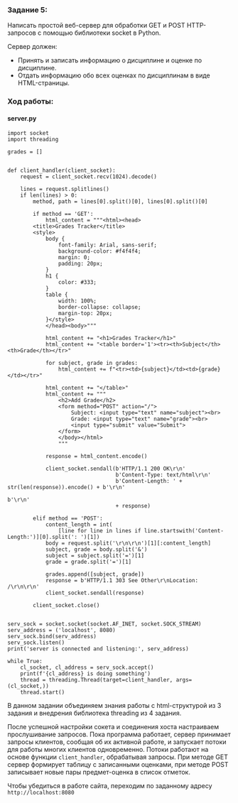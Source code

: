 ### Задание 5:

Написать простой веб-сервер для обработки GET и POST HTTP-запросов с помощью библиотеки socket в Python.

Сервер должен:
- Принять и записать информацию о дисциплине и оценке по дисциплине.
- Отдать информацию обо всех оценках по дисциплинам в виде HTML-страницы.

### Ход работы:

#### server.py

```
import socket
import threading

grades = []


def client_handler(client_socket):
    request = client_socket.recv(1024).decode()

    lines = request.splitlines()
    if len(lines) > 0:
        method, path = lines[0].split()[0], lines[0].split()[0]

        if method == 'GET':
            html_content = """<html><head>
        <title>Grades Tracker</title>
        <style>
            body {
                font-family: Arial, sans-serif;
                background-color: #f4f4f4;
                margin: 0;
                padding: 20px;
            }
            h1 {
                color: #333;
            }
            table {
                width: 100%;
                border-collapse: collapse;
                margin-top: 20px;
            }</style>
            </head><body>"""

            html_content += "<h1>Grades Tracker</h1>"
            html_content += "<table border='1'><tr><th>Subject</th><th>Grade</th></tr>"

            for subject, grade in grades:
                html_content += f"<tr><td>{subject}</td><td>{grade}</td></tr>"

            html_content += "</table>"
            html_content += """
                <h2>Add Grade</h2>
                <form method="POST" action="/">
                    Subject: <input type="text" name="subject"><br>
                    Grade: <input type="text" name="grade"><br>
                    <input type="submit" value="Submit">
                </form>
                </body></html>
                """

            response = html_content.encode()

            client_socket.sendall(b'HTTP/1.1 200 OK\r\n'
                                  b'Content-Type: text/html\r\n'
                                  b'Content-Length: ' + str(len(response)).encode() + b'\r\n'
                                                                                      b'\r\n'
                                  + response)

        elif method == 'POST':
            content_length = int(
                [line for line in lines if line.startswith('Content-Length:')][0].split(': ')[1])
            body = request.split('\r\n\r\n')[1][:content_length]
            subject, grade = body.split('&')
            subject = subject.split('=')[1]
            grade = grade.split('=')[1]

            grades.append([subject, grade])
            response = b'HTTP/1.1 303 See Other\r\nLocation: /\r\n\r\n'
            client_socket.sendall(response)

        client_socket.close()


serv_sock = socket.socket(socket.AF_INET, socket.SOCK_STREAM)
serv_address = ('localhost', 8080)
serv_sock.bind(serv_address)
serv_sock.listen()
print('server is connected and listening:', serv_address)

while True:
    cl_socket, cl_address = serv_sock.accept()
    print(f'{cl_address} is doing something')
    thread = threading.Thread(target=client_handler, args=(cl_socket,))
    thread.start()
```

В данном задании объединяем знания работы с html-структурой из 3 задания и внедрения библиотека 
threading из 4 задания.

После успешной настройки сокета и соединения хоста настраиваем прослушивание запросов. Пока 
программа работает, сервер принимает запросы клиентов, сообщая об их активной работе, и 
запускает потоки для работы многих клиентов одновременно. Потоки работают на основе функции 
`client_handler`, обрабатывая запросы. При методе GET сервер формирует таблицу с записанными 
оценками, при методе POST записывает новые пары предмет-оценка в список отметок.

Чтобы убедиться в работе сайта, переходим по заданному адресу `http://localhost:8080`